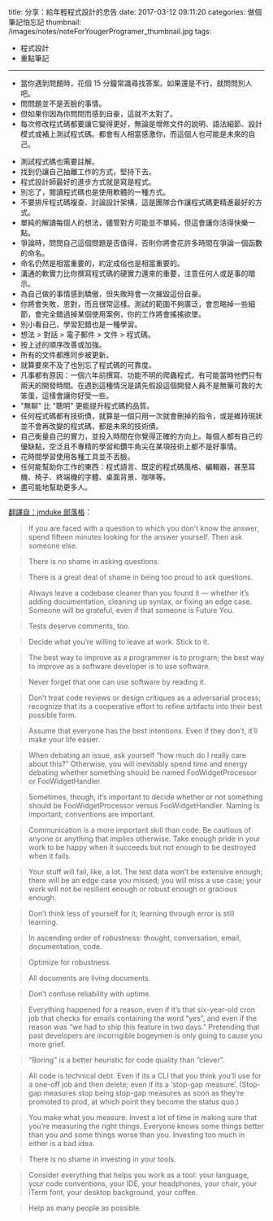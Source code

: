 title: 分享：給年輕程式設計的忠告
date: 2017-03-12 09:11:20
categories: 做個筆記怕忘記
thumbnail: /images/notes/noteForYougerProgramer_thumbnail.jpg
tags:
- 程式設計
- 重點筆記
---

* 當你遇到問題時，花個 15 分鐘常識尋找答案。如果還是不行，就問問別人吧。
* 問問題並不是丟臉的事情。
* 但如果你因為你問問而感到自豪，這就不太對了。
* 每次修改程式碼都要讓它變得更好，無論是增修文件的說明、語法細節、設計模式或補上測試程式碼。都會有人相當感激你，而這個人也可能是未來的自己。

<!-- more -->

* 測試程式碼也需要註解。
* 找到仍讓自己抽離工作的方式，堅持下去。
* 程式設計師最好的進步方式就是寫是程式。
* 別忘了，閱讀程式碼也是使用軟體的一種方式。
* 不要排斥程式碼複查、討論設計架構，這是團隊合作讓程式碼更精進最好的方式。
* 單純的解讀每個人的想法，儘管對方可能並不單純，但這會讓你活得快樂一點。
* 爭論時，問問自己這個問題是否值得，否則你將會花許多時間在爭論一個函數的命名。
* 命名仍然是相當重要的，約定成俗也是相當重要的。
* 溝通的軟實力比你撰寫程式碼的硬實力還來的重要，注意任何人或是事的暗示。
* 為自己做的事情感到驕傲，但失敗時會一次摧毀這份自豪。
* 你將會失敗，恩對，而且很常這樣。測試的範圍不夠廣泛，會忽略掉一些細節，會完全錯過掉某個使用案例，你的工作將會搖搖欲墜。
* 別小看自己，學習犯錯也是一種學習。
* 想法 > 對話 > 電子郵件 > 文件 > 程式碼。
* 按上述的順序改善或加強。
* 所有的文件都應同步被更新。
* 就算要來不及了也別忘了程式碼的可靠度。
* 凡事都有原因：一個六年前撰寫、功能不明的爬蟲程式，有可能當時他們只有兩天的開發時間。在遇到這種情況是請先假設這個開發人員不是無藥可救的大笨蛋，這樣會讓你好受一些。
* "無聊" 比 "聰明" 更能提升程式碼的品質。
* 任何程式碼都有技術債，就算是一個只用一次就會刪掉的指令，或是維持現狀並不會再改變的程式碼，都是未來的技術債。
* 自己衡量自己的實力，並投入時間在你覺得正確的方向上。每個人都有自己的優缺點，空泛且不專精的學習和鑽牛角尖在某項技術上都不是好事情。
* 花時間學習使用各種工具並不丟臉。
* 任何能幫助你工作的東西：程式語言、既定的程式碼風格、編輯器，甚至耳機、椅子、終端機的字體、桌面背景、咖啡等。
* 盡可能地幫助更多人。


*****

[翻譯自：jmduke 部落格](http://jmduke.com/posts/notes-for-a-younger-programmer/?utm_source=wanqu.co&utm_campaign=Wanqu+Daily&utm_medium=website)：

> If you are faced with a question to which you don’t know the answer, spend fifteen minutes looking for the answer yourself. Then ask someone else.

> There is no shame in asking questions.

> There is a great deal of shame in being too proud to ask questions.

> Always leave a codebase cleaner than you found it — whether it’s adding documentation, cleaning up syntax, or fixing an edge case. Someone will be grateful, even if that someone is Future You.

> Tests deserve comments, too.

> Decide what you’re willing to leave at work. Stick to it.

> The best way to improve as a programmer is to program; the best way to improve as a software developer is to use software.

> Never forget that one can use software by reading it.

> Don’t treat code reviews or design critiques as a adversarial process; recognize that its a cooperative effort to refine artifacts into their best possible form.

> Assume that everyone has the best intentions. Even if they don’t, it’ll make your life easier.

> When debating an issue, ask yourself “how much do I really care about this?” Otherwise, you will inevitably spend time and energy debating whether something should be named FooWidgetProcessor or FooWidgetHandler.

> Sometimes, though, it’s important to decide whether or not something should be FooWidgetProcessor versus FooWidgetHandler. Naming is important; conventions are important.

> Communication is a more important skill than code. Be cautious of anyone or anything that implies otherwise.
Take enough pride in your work to be happy when it succeeds but not enough to be destroyed when it fails.

> Your stuff will fail, like, a lot. The test data won’t be extensive enough; there will be an edge case you missed; you will miss a use case; your work will not be resilient enough or robust enough or gracious enough. 

> Don’t think less of yourself for it; learning through error is still learning.

> In ascending order of robustness: thought, conversation, email, documentation, code.

> Optimize for robustness.

> All documents are living documents.

> Don’t confuse reliability with uptime.

> Everything happened for a reason, even if it’s that six-year-old cron job that checks for emails containing the word “yes”, and even if the reason was “we had to ship this feature in two days.” Pretending that past developers are incorrigible bogeymen is only going to cause you more grief.

> “Boring” is a better heuristic for code quality than “clever”.

> All code is technical debt. Even if its a CLI that you think you’ll use for a one-off job and then delete; even if its a ‘stop-gap measure’. (Stop-gap measures stop being stop-gap measures as soon as they’re promoted to prod, at which point they become the status quo.)

> You make what you measure. Invest a lot of time in making sure that you’re measuring the right things.
Everyone knows some things better than you and some things worse than you. Investing too much in either is a bad idea.

> There is no shame in investing in your tools.

> Consider everything that helps you work as a tool: your language, your code conventions, your IDE, your headphones, your chair, your iTerm font, your desktop background, your coffee.

> Help as many people as possible.